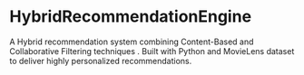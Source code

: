 # HybridRecommendationEngine
A Hybrid recommendation system combining Content-Based and Collaborative Filtering techniques . Built with Python and MovieLens dataset to deliver highly personalized recommendations.
